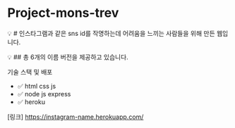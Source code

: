 # Project-mons-trev
:bulb: # 인스타그램과 같은 sns id를 작명하는데 어려움을 느끼는 사람들을 위해 만든 웹입니다.

:bulb: ## 총 6개의 이름 버전을 제공하고 있습니다.

기술 스택 및 배포  
* :white_check_mark: html css js
* :white_check_mark: node js express
* :white_check_mark: heroku

[링크] https://instagram-name.herokuapp.com/

